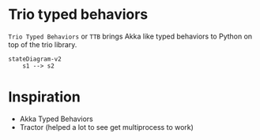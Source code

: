 # Trio typed behaviors

`Trio Typed Behaviors` or `TTB` brings Akka like typed behaviors to Python on top of the trio library.


```mermaid
stateDiagram-v2
    s1 --> s2
```


# Inspiration

- Akka Typed Behaviors
- Tractor (helped a lot to see get multiprocess to work)